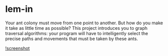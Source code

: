 # lem-in
Your ant colony must move from one point to another. But how do you make it take as little time as possible?
This project introduces you to graph traversal algorithms: your program will have to intelligently select the precise paths and movements that must be taken by these ants.

[!screenshot](src/lemin.gif)
